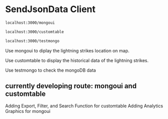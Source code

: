 # SendJsonData Client

```bash
localhost:3000/mongoui

localhost:3000/customtable

localhost:3000/testmongo
```



Use mongoui to diplay the lightning strikes location on map.

Use customtable to display the historical data of the lightning strikes.

Use testmongo to check the mongoDB data


## currently developing route: mongoui and customtable

Adding Export, Filter, and Search Function for customtable
Adding Analytics Graphics for mongoui
